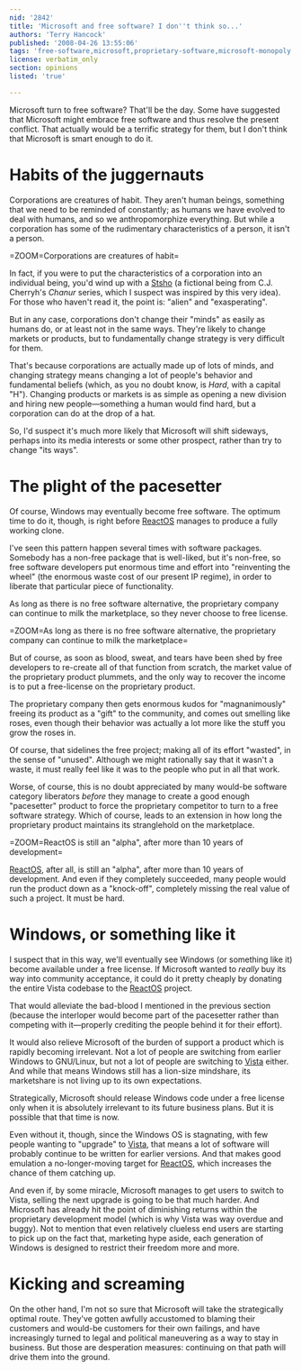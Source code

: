 ```yaml
---
nid: '2842'
title: 'Microsoft and free software? I don''t think so...'
authors: 'Terry Hancock'
published: '2008-04-26 13:55:06'
tags: 'free-software,microsoft,proprietary-software,microsoft-monopoly'
license: verbatim_only
section: opinions
listed: 'true'

---
```

Microsoft turn to free software? That'll be the day. Some have suggested that Microsoft might embrace free software and thus resolve the present conflict. That actually would be a terrific strategy for them, but I don't think that Microsoft is smart enough to do it.

<!--break-->

# Habits of the juggernauts

Corporations are creatures of habit. They aren't human beings, something that we need to be reminded of constantly; as humans we have evolved to deal with humans, and so we anthropomorphize everything. But while a corporation has some of the rudimentary characteristics of a person, it isn't a person.

=ZOOM=Corporations are creatures of habit=

In fact, if you were to put the characteristics of a corporation into an individual being, you'd wind up with a [Stsho](http://en.wikipedia.org/wiki/The_Chanur_novels#Stsho)  (a fictional being from C.J. Cherryh's _Chanur_ series, which I suspect was inspired by this very idea). For those who haven't read it, the point is: "alien" and "exasperating".

But in any case, corporations don't change their "minds" as easily as humans do, or at least not in the same ways. They're likely to change markets or products, but to fundamentally change strategy is very difficult for them.

That's because corporations are actually made up of lots of minds, and changing strategy means changing a lot of people's behavior and fundamental beliefs (which, as you no doubt know, is _Hard_, with a capital "H"). Changing products or markets is as simple as opening a new division and hiring new people—something a human would find hard, but a corporation can do at the drop of a hat.

So, I'd suspect it's much more likely that Microsoft will shift sideways, perhaps into its media interests or some other prospect, rather than try to change "its ways".

# The plight of the pacesetter

Of course, Windows may eventually become free software. The optimum time to do it, though, is right before [ReactOS](http://www.reactos.org/en/index.html) manages to produce a fully working clone.

I've seen this pattern happen several times with software packages. Somebody has a non-free package that is well-liked, but it's non-free, so free software developers put enormous time and effort into "reinventing the wheel" (the enormous waste cost of our present IP regime), in order to liberate that particular piece of functionality.

As long as there is no free software alternative, the proprietary company can continue to milk the marketplace, so they never choose to free license.

=ZOOM=As long as there is no free software alternative, the proprietary company can continue to milk the marketplace=

But of course, as soon as blood, sweat, and tears have been shed by free developers to re-create all of that function from scratch, the market value of the proprietary product plummets, and the only way to recover the income is to put a free-license on the proprietary product.

The proprietary company then gets enormous kudos for "magnanimously" freeing its product as a "gift" to the community, and comes out smelling like roses, even though their behavior was actually a lot more like the stuff you grow the roses in.

Of course, that sidelines the free project; making all of its effort "wasted", in the sense of "unused". Although we might rationally say that it wasn't a waste, it must really feel like it was to the people who put in all that work.

Worse, of course, this is no doubt appreciated by many would-be software category liberators _before_ they manage to create a good enough "pacesetter" product to force the proprietary competitor to turn to a free software strategy. Which of course, leads to an extension in how long the proprietary product maintains its stranglehold on the marketplace.

=ZOOM=ReactOS is still an "alpha", after more than 10 years of development=

[ReactOS](http://www.reactos.org/en/index.html), after all, is still an "alpha", after more than 10 years of development. And even if they completely succeeded, many people would run the product down as a "knock-off", completely missing the real value of such a project. It must be hard.

# Windows, or something like it

I suspect that in this way, we'll eventually see Windows (or something like it) become available under a free license. If Microsoft wanted to _really_ buy its way into community acceptance, it could do it pretty cheaply by donating the entire Vista codebase to the [ReactOS](http://www.reactos.org/en/index.html) project.

That would alleviate the bad-blood I mentioned in the previous section (because the interloper would become part of the pacesetter rather than competing with it—properly crediting the people behind it for their effort).

It would also relieve Microsoft of the burden of support a product which is rapidly becoming irrelevant. Not a lot of people are switching from earlier Windows to GNU/Linux, but not a lot of people are switching to [Vista](http://badvista.fsf.org/) either. And while that means Windows still has a lion-size mindshare, its marketshare is not living up to its own expectations.

Strategically, Microsoft should release Windows code under a free license only when it is absolutely irrelevant to its future business plans. But it is possible that that time is now.

Even without it, though, since the Windows OS is stagnating, with few people wanting to "upgrade" to [Vista](http://badvista.fsf.org/), that means a lot of software will probably continue to be written for earlier versions. And that makes good emulation a no-longer-moving target for [ReactOS](http://www.reactos.org/en/index.html), which increases the chance of them catching up.

And even if, by some miracle, Microsoft manages to get users to switch to Vista, selling the next upgrade is going to be that much harder. And Microsoft has already hit the point of diminishing returns within the proprietary development model (which is why Vista was way overdue and buggy). Not to mention that even relatively clueless end users are starting to pick up on the fact that, marketing hype aside, each generation of Windows is designed to restrict their freedom more and more.

# Kicking and screaming

On the other hand, I'm not so sure that Microsoft will take the strategically optimal route. They've gotten awfully accustomed to blaming their customers and would-be customers for their own failings, and have increasingly turned to legal and political maneuvering as a way to stay in business. But those are desperation measures: continuing on that path will drive them into the ground.
